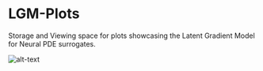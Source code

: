# LGM-Plots
Storage and Viewing space for plots showcasing the Latent Gradient Model for Neural PDE surrogates.  


![alt-text](https://github.com/gitvicky/LGM-Plots/blob/master/Wave_Evolution_Original.gif "Actual Solution")
